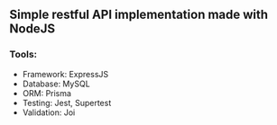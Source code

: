## Simple restful API implementation made with NodeJS

### Tools:

- Framework: ExpressJS
- Database: MySQL
- ORM: Prisma
- Testing: Jest, Supertest
- Validation: Joi
